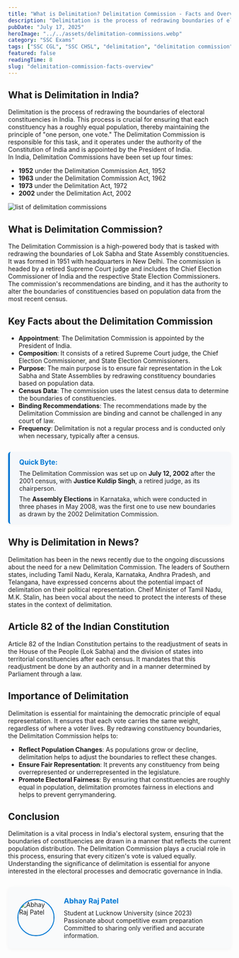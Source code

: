 ```yaml
---
title: "What is Delimitation? Delimitation Commission - Facts and Overview"
description: "Delimitation is the process of redrawing boundaries of electoral constituencies in India. It is carried out by the Delimitation Commission, which is appointed by the President of India. The main task of the Delimitation Commission is to redraw the boundaries of the various Lok Sabha and State Assembly constituencies based on the latest census data."
pubDate: "July 17, 2025"
heroImage: "../../assets/delimitation-commissions.webp"
category: "SSC Exams"
tags: ["SSC CGL", "SSC CHSL", "delimitation", "delimitation commission", "delimitation process", "delimitation in India", "delimitation commission facts", "delimitation commission overview"]
featured: false
readingTime: 8
slug: "delimitation-commission-facts-overview"
---
```


## What is Delimitation in India?
Delimitation is the process of redrawing the boundaries of electoral constituencies in India. This process is crucial for ensuring that each constituency has a roughly equal population, thereby maintaining the principle of "one person, one vote." The Delimitation Commission is responsible for this task, and it operates under the authority of the Constitution of India and is appointed by the President of India.  
In India, Delimitation Commissions have been set up four times:
- **1952** under the Delimitation Commission Act, 1952  
- **1963** under the Delimitation Commission Act, 1962  
- **1973** under the Delimitation Act, 1972  
- **2002** under the Delimitation Act, 2002

![list of delimitation commissions](https://eduware.vercel.app/delimitation-commissions-list.webp)

## What is Delimitation Commission?
The Delimitation Commission is a high-powered body that is tasked with redrawing the boundaries of Lok Sabha and State Assembly constituencies. It was formed in 1951 with headquarters in New Delhi. The commission is headed by a retired Supreme Court judge and includes the Chief Election Commissioner of India and the respective State Election Commissioners. The commission's recommendations are binding, and it has the authority to alter the boundaries of constituencies based on population data from the most recent census.

## Key Facts about the Delimitation Commission
- **Appointment**: The Delimitation Commission is appointed by the President of India.
- **Composition**: It consists of a retired Supreme Court judge, the Chief Election Commissioner, and State Election Commissioners.
- **Purpose**: The main purpose is to ensure fair representation in the Lok Sabha and State Assemblies by redrawing constituency boundaries based on population data.
- **Census Data**: The commission uses the latest census data to determine the boundaries of constituencies.
- **Binding Recommendations**: The recommendations made by the Delimitation Commission are binding and cannot be challenged in any court of law.
- **Frequency**: Delimitation is not a regular process and is conducted only when necessary, typically after a census.


<!-- Quick Byte Section -->
<div style="background: #f5f7fa; border-left: 4px solid #0078d4; padding: 1em 1.5em; margin: 2em 0; border-radius: 6px; box-shadow: 0 2px 8px rgba(0,0,0,0.04);">
    <strong style="color: #0078d4; font-size: 1.1em;">Quick Byte:</strong>
    <span style="display: block; margin-top: 0.5em; color: #222;">
        The Delimitation Commission was set up on <b>July 12, 2002</b> after the 2001 census, with <b>Justice Kuldip Singh</b>, a retired judge, as its chairperson.
    </span><span style="display: block; margin-top: 0.5em; color: #222;">
        The <b>Assembly Elections</b> in Karnataka, which were conducted in three phases in May 2008, was the first one to use new boundaries as drawn by the 2002 Delimitation Commission.
    </span>
</div>

## Why is Delimitation in News?
Delimitation has been in the news recently due to the ongoing discussions about the need for a new Delimitation Commission. The leaders of Southern states, including Tamil Nadu, Kerala, Karnataka, Andhra Pradesh, and Telangana, have expressed concerns about the potential impact of delimitation on their political representation. Cheif Minister of Tamil Nadu, M.K. Stalin, has been vocal about the need to protect the interests of these states in the context of delimitation.

## Article 82 of the Indian Constitution
Article 82 of the Indian Constitution pertains to the readjustment of seats in the House of the People (Lok Sabha) and the division of states into territorial constituencies after each census. It mandates that this readjustment be done by an authority and in a manner determined by Parliament through a law.

## Importance of Delimitation
Delimitation is essential for maintaining the democratic principle of equal representation. It ensures that each vote carries the same weight, regardless of where a voter lives. By redrawing constituency boundaries, the Delimitation Commission helps to:
- **Reflect Population Changes**: As populations grow or decline, delimitation helps to adjust the boundaries to reflect these changes.
- **Ensure Fair Representation**: It prevents any constituency from being overrepresented or underrepresented in the legislature.
- **Promote Electoral Fairness**: By ensuring that constituencies are roughly equal in population, delimitation promotes fairness in elections and helps to prevent gerrymandering.

## Conclusion
Delimitation is a vital process in India's electoral system, ensuring that the boundaries of constituencies are drawn in a manner that reflects the current population distribution. The Delimitation Commission plays a crucial role in this process, ensuring that every citizen's vote is valued equally. Understanding the significance of delimitation is essential for anyone interested in the electoral processes and democratic governance in India.

<!-- Author Section -->
<div style="display: flex; align-items: center; background: #f9fafb; border-radius: 8px; padding: 1.5em; margin-top: 2em; box-shadow: 0 2px 8px rgba(0,0,0,0.04);">
    <img src="https://avatars.githubusercontent.com/u/90134639?v=4" alt="Abhay Raj Patel" style="width: 80px; height: 80px; border-radius: 50%; margin-right: 1.5em; border: 2px solid #0078d4;">
    <div>
        <h3 style="margin: 0 0 0.5em 0; color: #0078d4;">Abhay Raj Patel</h3>
        <p style="margin: 0; color: #222;">
            Student at Lucknow University (since 2023)<br>
            Passionate about competitive exam preparation<br>
            Committed to sharing only verified and accurate information.     </p>
    </div>
</div>
<script type="application/ld+json">
{
    "@context": "https://schema.org",
    "@type": "Person",
    "name": "Abhay Raj Patel",
    "image": "https://avatars.githubusercontent.com/u/90134639?v=4",
    "description": "Student (Lucknow University Since 2023), Preparing for Competitive exams, I verify facts before posting.",
    "affiliation": {
        "@type": "CollegeOrUniversity",
        "name": "Lucknow University"
    }
}
</script>
